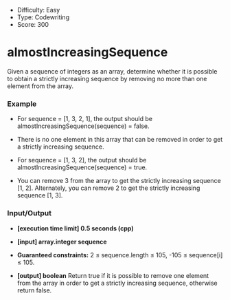 - Difficulty: Easy
- Type: Codewriting
- Score: 300

# almostIncreasingSequence
Given a sequence of integers as an array, determine whether it is possible to obtain a strictly increasing sequence by removing no more than one element from the array.

### Example
- For sequence = [1, 3, 2, 1], the output should be
almostIncreasingSequence(sequence) = false.

- There is no one element in this array that can be removed in order to get a strictly increasing sequence.

- For sequence = [1, 3, 2], the output should be
almostIncreasingSequence(sequence) = true.

- You can remove 3 from the array to get the strictly increasing sequence [1, 2]. Alternately, you can remove 2 to get the strictly increasing sequence [1, 3].

### Input/Output

- **[execution time limit] 0.5 seconds (cpp)**

- **[input] array.integer sequence**

- **Guaranteed constraints:**
2 ≤ sequence.length ≤ 105,
-105 ≤ sequence[i] ≤ 105.

- **[output] boolean** Return true if it is possible to remove one element from the array in order to get a strictly increasing sequence, otherwise return false.
